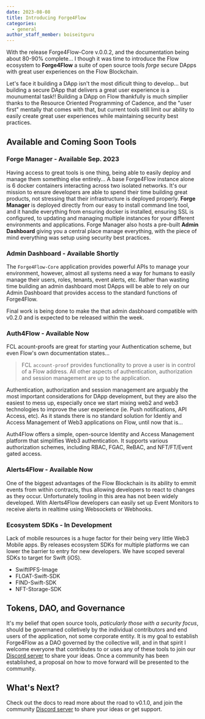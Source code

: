 ```yaml
---
date: 2023-08-08
title: Introducing Forge4Flow
categories:
  - general
author_staff_member: boiseitguru
---
```


With the release Forge4Flow-Core v.0.0.2, and the documentation being about 80-90% complete... I though it was time to introduce the Flow ecosystem to **Forge4Flow** a suite of open source tools _forge_ secure DApps with great user experiences on the Flow Blockchain.

Let's face it building a DApp isn't the most dificult thing to develop... but building a secure DApp that delivers a great user experience is a mounumental task!! Building a DApp on Flow thankfully is much simplier thanks to the Resource Oriented Programming of Cadence, and the "user first" mentally that comes with that, but current tools still limit our ability to easily create great user experiences while maintaining security best practices.

## Available and Coming Soon Tools

### Forge Manager - Available Sep. 2023

Having access to great tools is one thing, being able to easily deploy and manage them something else entirely... A base Forge4Flow instance alone is 6 docker containers interacting across two isolated networks. It's our mission to ensure developers are able to spend their time building great products, not stressing that their infrastructure is deployed properly. **Forge Manager** is deployed directly from our easy to install command line tool, and it handle everything from ensuring docker is installed, ensuring SSL is configured, to updating and managing multiple instances for your different environments and applications. Forge Manager also hosts a pre-built **Admin Dashboard** giving you a central place manage everything, with the piece of mind everything was setup using security best practices.

### Admin Dashboard - Available Shortly

The `Forge4Flow-Core` application provides powerful APIs to manage your environment, however, almost all systems need a way for humans to easily manage their users, roles, tenants, event alerts, etc. Rather than wasting time building an admin dashboard most DApps will be able to rely on our Admin Dashboard that provides access to the standard functions of Forge4Flow.

Final work is being done to make the that admin dasbhoard compatible with v0.2.0 and is expected to be released within the week.

### Auth4Flow - Available Now

FCL acount-proofs are great for starting your Authentication scheme, but even Flow's own documentation states...

> FCL `account-proof` provides functionality to prove a user is in control of a Flow address. All other aspects of authentication, authorization and session management are up to the application.

Authentication, authorization and session management are arguably the most important considerations for DApp development, but they are also the easiest to mess up, especially once we start mixing web2 and web3 technologies to improve the user experience (ie. Push notifications, API Access, etc). As it stands there is no standard solution for Identiy and Access Management of Web3 applications on Flow, until now that is...

Auth4Flow offers a simple, open-source Identity and Access Management platform that simplifies Web3 authentication. It supports various authorization schemes, including RBAC, FGAC, ReBAC, and NFT/FT/Event gated access.

### Alerts4Flow - Available Now

One of the biggest advantages of the Flow Blockchain is its ability to emmit events from within contracts, thus allowing developers to react to changes as they occur. Unfortunately tooling in this area has not been widely developed. With Alerts4Flow developers can easily set up Event Monitors to receive alerts in realtime using Websockets or Webhooks.

### Ecosystem SDKs - In Development

Lack of mobile resources is a huge factor for their being very little Web3 Mobile apps. By releases ecosystem SDKs for multiple platforms we can lower the barrier to entry for new developers. We have scoped several SDKs to target for Swift (iOS).

- SwiftIPFS-Image
- FLOAT-Swift-SDK
- FIND-Swift-SDK
- NFT-Storage-SDK

## Tokens, DAO, and Governance

It's my belief that open source tools, _paticularly those with a security focus_, should be governaned colletively by the individual contributors and end users of the application, not some corporate entity. It is my goal to establish Forge4Flow as a DAO governed by the collective will, and in that spirit I welcome everyone that contributes to or uses any of these tools to join our [Discord server](https://discord.gg/S85mDy2qxE) to share your ideas. Once a community has been established, a proposal on how to move forward will be presented to the community.

## What's Next?

Check out the docs to read more about the road to v0.1.0, and join the community [Discord server](https://discord.gg/S85mDy2qxE) to share your ideas or get support.
